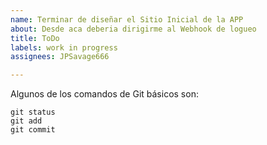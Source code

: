```yaml
---
name: Terminar de diseñar el Sitio Inicial de la APP
about: Desde aca deberia dirigirme al Webhook de logueo
title: ToDo
labels: work in progress
assignees: JPSavage666

---
```


Algunos de los comandos de Git básicos son:
```
git status
git add
git commit
```
